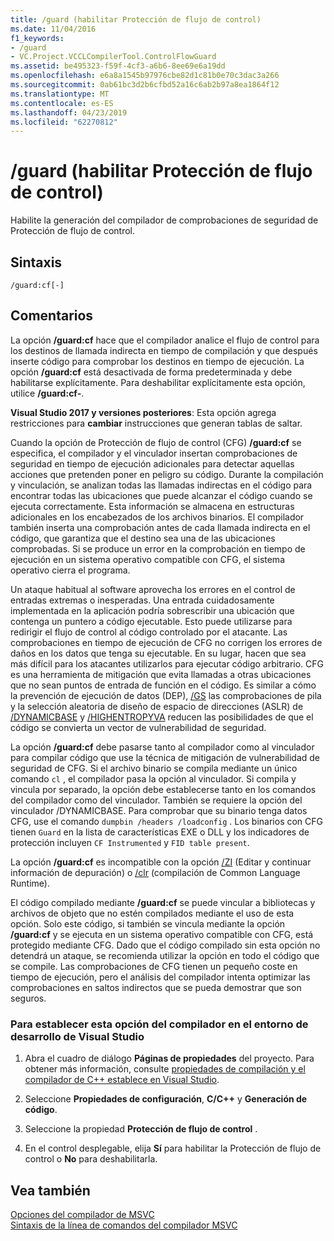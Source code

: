 ```yaml
---
title: /guard (habilitar Protección de flujo de control)
ms.date: 11/04/2016
f1_keywords:
- /guard
- VC.Project.VCCLCompilerTool.ControlFlowGuard
ms.assetid: be495323-f59f-4cf3-a6b6-8ee69e6a19dd
ms.openlocfilehash: e6a8a1545b97976cbe82d1c81b0e70c3dac3a266
ms.sourcegitcommit: 0ab61bc3d2b6cfbd52a16c6ab2b97a8ea1864f12
ms.translationtype: MT
ms.contentlocale: es-ES
ms.lasthandoff: 04/23/2019
ms.locfileid: "62270812"
---
```

# <a name="guard-enable-control-flow-guard"></a>/guard (habilitar Protección de flujo de control)

Habilite la generación del compilador de comprobaciones de seguridad de Protección de flujo de control.

## <a name="syntax"></a>Sintaxis

```
/guard:cf[-]
```

## <a name="remarks"></a>Comentarios

La opción **/guard:cf** hace que el compilador analice el flujo de control para los destinos de llamada indirecta en tiempo de compilación y que después inserte código para comprobar los destinos en tiempo de ejecución. La opción **/guard:cf** está desactivada de forma predeterminada y debe habilitarse explícitamente. Para deshabilitar explícitamente esta opción, utilice **/guard:cf-**.

**Visual Studio 2017 y versiones posteriores**: Esta opción agrega restricciones para **cambiar** instrucciones que generan tablas de saltar.

Cuando la opción de Protección de flujo de control (CFG) **/guard:cf** se especifica, el compilador y el vinculador insertan comprobaciones de seguridad en tiempo de ejecución adicionales para detectar aquellas acciones que pretenden poner en peligro su código. Durante la compilación y vinculación, se analizan todas las llamadas indirectas en el código para encontrar todas las ubicaciones que puede alcanzar el código cuando se ejecuta correctamente. Esta información se almacena en estructuras adicionales en los encabezados de los archivos binarios. El compilador también inserta una comprobación antes de cada llamada indirecta en el código, que garantiza que el destino sea una de las ubicaciones comprobadas. Si se produce un error en la comprobación en tiempo de ejecución en un sistema operativo compatible con CFG, el sistema operativo cierra el programa.

Un ataque habitual al software aprovecha los errores en el control de entradas extremas o inesperadas. Una entrada cuidadosamente implementada en la aplicación podría sobrescribir una ubicación que contenga un puntero a código ejecutable. Esto puede utilizarse para redirigir el flujo de control al código controlado por el atacante. Las comprobaciones en tiempo de ejecución de CFG no corrigen los errores de daños en los datos que tenga su ejecutable. En su lugar, hacen que sea más difícil para los atacantes utilizarlos para ejecutar código arbitrario. CFG es una herramienta de mitigación que evita llamadas a otras ubicaciones que no sean puntos de entrada de función en el código. Es similar a cómo la prevención de ejecución de datos (DEP),  [/GS](gs-buffer-security-check.md) las comprobaciones de pila y la selección aleatoria de diseño de espacio de direcciones (ASLR) de [/DYNAMICBASE](dynamicbase-use-address-space-layout-randomization.md) y [/HIGHENTROPYVA](highentropyva-support-64-bit-aslr.md) reducen las posibilidades de que el código se convierta un vector de vulnerabilidad de seguridad.

La opción **/guard:cf** debe pasarse tanto al compilador como al vinculador para compilar código que use la técnica de mitigación de vulnerabilidad de seguridad de CFG. Si el archivo binario se compila mediante un único comando `cl` , el compilador pasa la opción al vinculador. Si compila y vincula por separado, la opción debe establecerse tanto en los comandos del compilador como del vinculador. También se requiere la opción del vinculador /DYNAMICBASE. Para comprobar que su binario tenga datos CFG, use el comando `dumpbin /headers /loadconfig` . Los binarios con CFG tienen `Guard` en la lista de características EXE o DLL y los indicadores de protección incluyen `CF Instrumented` y `FID table present`.

La opción **/guard:cf** es incompatible con la opción [/ZI](z7-zi-zi-debug-information-format.md) (Editar y continuar información de depuración) o [/clr](clr-common-language-runtime-compilation.md) (compilación de Common Language Runtime).

El código compilado mediante **/guard:cf** se puede vincular a bibliotecas y archivos de objeto que no estén compilados mediante el uso de esta opción. Solo este código, si también se vincula mediante la opción **/guard:cf** y se ejecuta en un sistema operativo compatible con CFG, está protegido mediante CFG. Dado que el código compilado sin esta opción no detendrá un ataque, se recomienda utilizar la opción en todo el código que se compile. Las comprobaciones de CFG tienen un pequeño coste en tiempo de ejecución, pero el análisis del compilador intenta optimizar las comprobaciones en saltos indirectos que se pueda demostrar que son seguros.

### <a name="to-set-this-compiler-option-in-the-visual-studio-development-environment"></a>Para establecer esta opción del compilador en el entorno de desarrollo de Visual Studio

1. Abra el cuadro de diálogo **Páginas de propiedades** del proyecto. Para obtener más información, consulte [propiedades de compilación y el compilador de C++ establece en Visual Studio](../working-with-project-properties.md).

1. Seleccione **Propiedades de configuración**, **C/C++** y **Generación de código**.

1. Seleccione la propiedad **Protección de flujo de control** .

1. En el control desplegable, elija **Sí** para habilitar la Protección de flujo de control o **No** para deshabilitarla.

## <a name="see-also"></a>Vea también

[Opciones del compilador de MSVC](compiler-options.md)<br/>
[Sintaxis de la línea de comandos del compilador MSVC](compiler-command-line-syntax.md)
